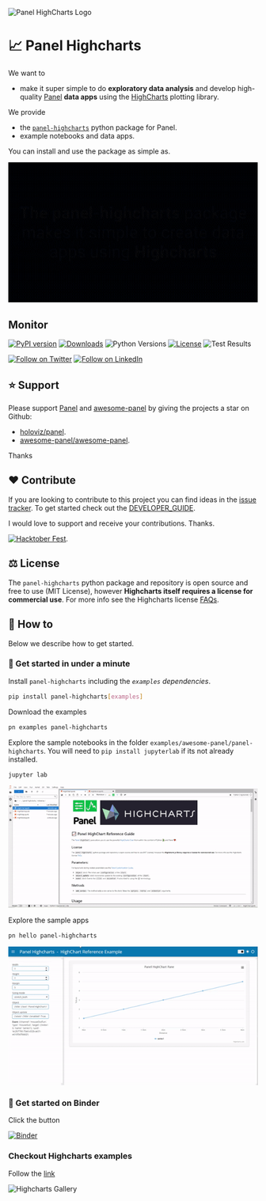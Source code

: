 ![Panel HighCharts Logo](https://raw.githubusercontent.com/MarcSkovMadsen/panel-highcharts/main/assets/images/panel-highcharts-logo.png)

# 📈 Panel Highcharts

We want to

- make it super simple to do **exploratory data analysis** and develop high-quality
[Panel](https://awesome-panel.org) **data apps** using the [HighCharts](https://www.highcharts.com/) plotting library.

We provide

- the [`panel-highcharts`](https://pypi.org/project/panel-highcharts/) python package for Panel.
- example notebooks and data apps.

You can install and use the package as simple as.

![Panel HighCharts Intro](https://raw.githubusercontent.com/MarcSkovMadsen/panel-highcharts/main/assets/videos/panel-highcharts-intro.gif)

## Monitor

[![PyPI version](https://badge.fury.io/py/panel-highcharts.svg)](https://pypi.org/project/panel-highcharts/)
[![Downloads](https://pepy.tech/badge/panel-highcharts/month)](https://pepy.tech/project/panel-highcharts)
![Python Versions](https://img.shields.io/badge/python-3.7%20%7C%203.8%20%7C%203.9%20%7C%203.10-blue)
[![License](https://img.shields.io/badge/License-MIT%202.0-blue.svg)](https://opensource.org/licenses/MIT)
![Test Results](https://github.com/awesome-panel/panel-highcharts/actions/workflows/tests.yaml/badge.svg?branch=main)

[![Follow on Twitter](https://img.shields.io/twitter/follow/MarcSkovMadsen.svg?style=social)](https://twitter.com/MarcSkovMadsen)
[![Follow on LinkedIn](https://img.shields.io/badge/linked-in-blue)](https://www.linkedin.com/in/marcskovmadsen)

## ⭐ Support

Please support [Panel](https://panel.holoviz.org) and
[awesome-panel](https://awesome-panel.org) by giving the projects a star on Github:

- [holoviz/panel](https://github.com/holoviz/panel).
- [awesome-panel/awesome-panel](https://github.com/awesome-panel/awesome-panel).

Thanks

## ❤️ Contribute

If you are looking to contribute to this project you can find ideas in the [issue tracker](https://github.com/awesome-panel/panel-highcharts/issues). To get started check out the [DEVELOPER_GUIDE](DEVELOPER_GUIDE.md).

I would love to support and receive your contributions. Thanks.

[![Hacktober Fest](https://github.blog/wp-content/uploads/2022/10/hacktoberfestbanner.jpeg?fit=1200%2C630)](https://github.com/awesome-panel/awesome-panel-cli/issues).

## ⚖️ License

The `panel-highcharts` python package and repository is open source and free to use (MIT License), however **Highcharts itself requires a license for commercial use**. For more info see the Highcharts license [FAQs](https://shop.highsoft.com/faq).

## 📙 How to

Below we describe how to get started.

### 🚀 Get started in under a minute

Install `panel-highcharts` including the *`examples` dependencies*.

```bash
pip install panel-highcharts[examples]
```

Download the examples

```bash
pn examples panel-highcharts
```

Explore the sample notebooks in the folder `examples/awesome-panel/panel-highcharts`. You will need to `pip install jupyterlab` if its not already installed.

```bash
jupyter lab
```

![Panel HighCharts Intro](https://raw.githubusercontent.com/MarcSkovMadsen/panel-highcharts/main/assets/videos/pn-examples-panel-highcharts.gif)

Explore the sample apps

```bash
pn hello panel-highcharts
```

![Panel HighCharts Intro](https://raw.githubusercontent.com/MarcSkovMadsen/panel-highcharts/main/assets/videos/pn-hello-panel-highcharts.gif)

### 📒 Get started on Binder

Click the button

[![Binder](https://mybinder.org/badge_logo.svg)](https://mybinder.org/v2/gh/awesome-panel/panel-highcharts/HEAD)

### Checkout Highcharts examples

Follow the [link](https://www.highcharts.com/demo)

![Highcharts Gallery](https://raw.githubusercontent.com/MarcSkovMadsen/panel-highcharts/main/assets/images/highcharts-gallery.gif)
